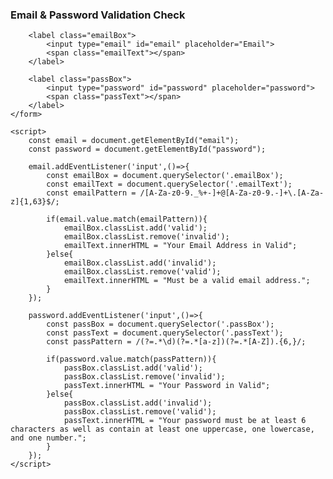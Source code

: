 <!DOCTYPE html>
<html lang="en">
<head>
  <meta charset="UTF-8">
  <link rel="stylesheet" href="style.css">
  <title>JavaScript Email & Password Validation</title>
</head>
<body>
	<form action="#0">
		<h3>Email & Password Validation Check</h3>

		<label class="emailBox">
			<input type="email" id="email" placeholder="Email">
			<span class="emailText"></span>
		</label>

		<label class="passBox">
			<input type="password" id="password" placeholder="password">
			<span class="passText"></span>
		</label>
	</form>

	<script>
		const email = document.getElementById("email");
		const password = document.getElementById("password");

		email.addEventListener('input',()=>{
			const emailBox = document.querySelector('.emailBox');
			const emailText = document.querySelector('.emailText');
			const emailPattern = /[A-Za-z0-9._%+-]+@[A-Za-z0-9.-]+\.[A-Za-z]{1,63}$/;

			if(email.value.match(emailPattern)){
				emailBox.classList.add('valid');
				emailBox.classList.remove('invalid');
				emailText.innerHTML = "Your Email Address in Valid"; 
			}else{
				emailBox.classList.add('invalid');
				emailBox.classList.remove('valid');
				emailText.innerHTML = "Must be a valid email address."; 
			}
		});

		password.addEventListener('input',()=>{
			const passBox = document.querySelector('.passBox');
			const passText = document.querySelector('.passText');
			const passPattern = /(?=.*\d)(?=.*[a-z])(?=.*[A-Z]).{6,}/;

			if(password.value.match(passPattern)){
				passBox.classList.add('valid');
				passBox.classList.remove('invalid');
				passText.innerHTML = "Your Password in Valid"; 
			}else{
				passBox.classList.add('invalid');
				passBox.classList.remove('valid');
				passText.innerHTML = "Your password must be at least 6 characters as well as contain at least one uppercase, one lowercase, and one number."; 
			}
		});
	</script>
</body>
</html>
